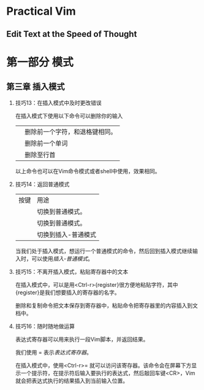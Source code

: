 # Practical Vim
## Edit Text at the Speed of Thought

# 第一部分 模式

## 第三章 插入模式

1. 技巧13：在插入模式中及时更改错误

	在插入模式下使用以下命令可以删除你的输入
	<table>
	<tr><td> <Ctrl-h> </td><td> 删除前一个字符，和退格键相同。 </td></tr>
	<tr><td> <Ctrl-w> </td><td> 删除前一个单词 </td></tr>
	<tr><td> <Ctrl-u> </td><td> 删除至行首 </td></tr>
	</table>
	以上命令也可以在Vim命令模式或者shell中使用，效果相同。

2. 技巧14：返回普通模式

	<table>
	<tr><td> 按键 </td><td> 用途  </td></tr>
	<tr><td> <ESC> </td><td> 切换到普通模式。</td></tr>
	<tr><td> <Ctrl-[> </td><td> 切换到普通模式。</td></tr>
	<tr><td> <Ctrl-o> </td><td> 切换到插入-普通模式</td></tr>
	</table>

	当我们处于插入模式，想运行一个普通模式的命令，然后回到插入模式继续输入时，可以使用*插入-普通模式*。

3. 技巧15：不离开插入模式，粘贴寄存器中的文本

	在插入模式中，可以是用\<Ctrl-r\>{register}很方便地粘贴字符，其中{register}是我们想要插入的寄存器的名字。

	删除和复制命令把文本保存到寄存器中，粘贴命令把寄存器里的内容插入到文档中。

4. 技巧16：随时随地做运算

	表达式寄存器可以用来执行一段Vim脚本，并返回结果。

	我们使用 = 表示*表达式寄存器*。

	在插入模式中，使用\<Ctrl-r\>= 就可以访问该寄存器。该命令会在屏幕下方显示一个提示符，在提示符后输入要执行的表达式，然后敲回车键\<CR\>，Vim就会把表达式执行的结果插入到当前输入位置。


